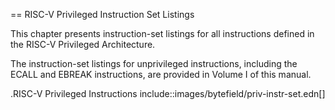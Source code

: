 \== RISC-V Privileged Instruction Set Listings

This chapter presents instruction-set listings for all instructions
defined in the RISC-V Privileged Architecture.

The instruction-set listings for unprivileged instructions, including
the ECALL and EBREAK instructions, are provided in Volume I of this
manual.

.RISC-V Privileged Instructions
include::images/bytefield/priv-instr-set.edn[]
